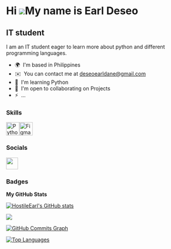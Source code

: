 Hi ![](https://user-images.githubusercontent.com/18350557/176309783-0785949b-9127-417c-8b55-ab5a4333674e.gif)My name is Earl Deseo
==================================================================================================================================

IT student
----------

I am an IT student eager to learn more about python and different programming languages.

* 🌍  I'm based in Philippines
* ✉️  You can contact me at [deseoearldane@gmail.com](mailto:deseoearldane@gmail.com)
* 🧠  I'm learning Python
* 🤝  I'm open to collaborating on Projects
* ⚡  ...

### Skills


<p align="left">
<a href="https://www.python.org/" target="_blank" rel="noreferrer"><img src="https://raw.githubusercontent.com/danielcranney/readme-generator/main/public/icons/skills/python-colored.svg" width="36" height="36" alt="Python" /></a><a href="https://www.figma.com/" target="_blank" rel="noreferrer"><img src="https://raw.githubusercontent.com/danielcranney/readme-generator/main/public/icons/skills/figma-colored.svg" width="36" height="36" alt="Figma" /></a>
</p>


### Socials

<p align="left"> <a href="https://www.github.com/HostileEarl" target="_blank" rel="noreferrer"> <picture> <source media="(prefers-color-scheme: dark)" srcset="https://raw.githubusercontent.com/danielcranney/readme-generator/main/public/icons/socials/github-dark.svg" /> <source media="(prefers-color-scheme: light)" srcset="https://raw.githubusercontent.com/danielcranney/readme-generator/main/public/icons/socials/github.svg" /> <img src="https://raw.githubusercontent.com/danielcranney/readme-generator/main/public/icons/socials/github.svg" width="32" height="32" /> </picture> </a></p>

### Badges

<b>My GitHub Stats</b>

<a href="http://www.github.com/HostileEarl"><img src="https://github-readme-stats.vercel.app/api?username=HostileEarl&show_icons=true&hide=&count_private=true&title_color=0891b2&text_color=ffffff&icon_color=0891b2&bg_color=1c1917&hide_border=true&show_icons=true" alt="HostileEarl's GitHub stats" /></a>

<a href="http://www.github.com/HostileEarl"><img src="https://github-readme-streak-stats.herokuapp.com/?user=HostileEarl&stroke=ffffff&background=1c1917&ring=0891b2&fire=0891b2&currStreakNum=ffffff&currStreakLabel=0891b2&sideNums=ffffff&sideLabels=ffffff&dates=ffffff&hide_border=true" /></a>

<a href="http://www.github.com/HostileEarl"><img src="https://github-readme-activity-graph.cyclic.app/graph?username=HostileEarl&bg_color=1c1917&color=ffffff&line=0891b2&point=ffffff&area_color=1c1917&area=true&hide_border=true&custom_title=GitHub%20Commits%20Graph" alt="GitHub Commits Graph" /></a>

<a href="https://github.com/HostileEarl" align="left"><img src="https://github-readme-stats.vercel.app/api/top-langs/?username=HostileEarl&langs_count=10&title_color=0891b2&text_color=ffffff&icon_color=0891b2&bg_color=1c1917&hide_border=true&locale=en&custom_title=Top%20%Languages" alt="Top Languages" /></a>

